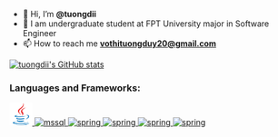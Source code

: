 - 👋 Hi, I’m **@tuongdii**
- 🌱 I am undergraduate student at FPT University major in Software Engineer
- 📫 How to reach me **vothituongduy20@gmail.com**

<!---
tuongdii/tuongdii is a ✨ special ✨ repository because its `README.md` (this file) appears on your GitHub profile.
You can click the Preview link to take a look at your changes.
--->
[![tuongdii's GitHub stats](https://github-readme-stats.vercel.app/api?username=tuongdii&theme=radical)](https://github.com/anuraghazra/github-readme-stats)
<h3 align="left">Languages and Frameworks:</h3>
<p align="left"> <a href="https://www.java.com" target="_blank" rel="noreferrer"> <img src="https://raw.githubusercontent.com/devicons/devicon/master/icons/java/java-original.svg" alt="java" width="40" height="40"/> </a> </a> <a href="https://www.microsoft.com/en-us/sql-server" target="_blank" rel="noreferrer"> <img src="https://www.svgrepo.com/show/303229/microsoft-sql-server-logo.svg" alt="mssql" width="40" height="40"/> </a><a href="https://spring.io/" target="_blank" rel="noreferrer"> <img src="https://www.vectorlogo.zone/logos/springio/springio-icon.svg" alt="spring" width="40" height="40"/><a href="https://spring.io/" target="_blank" rel="noreferrer"> <img src="https://www.vectorlogo.zone/logos/springio/springio-icon.svg" alt="spring" width="40" height="40"/></a><a href="https://hibernate.org/" target="_blank" rel="noreferrer"> <img src="https://www.vectorlogo.zone/logos/hibernate/index.html" alt="spring" width="40" height="40"/><a href="https://spring.io/" target="_blank" rel="noreferrer"> <img src="https://www.vectorlogo.zone/logos/springio/springio-icon.svg" alt="spring" width="40" height="40"/> </a> </p>

